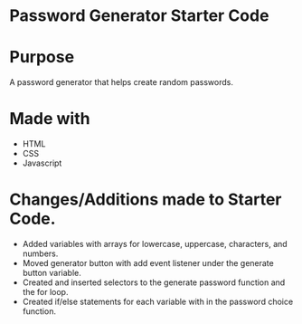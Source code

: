 # Password Generator Starter Code

# Purpose 
A password generator that helps create random passwords.

# Made with 
* HTML
* CSS
* Javascript

# Changes/Additions made to Starter Code.
* Added variables with arrays for lowercase, uppercase, characters, and numbers.
* Moved generator button with add event listener under the generate button variable.
* Created and inserted selectors to the generate password function and the for loop.
* Created if/else statements for each variable with in the password choice function.
